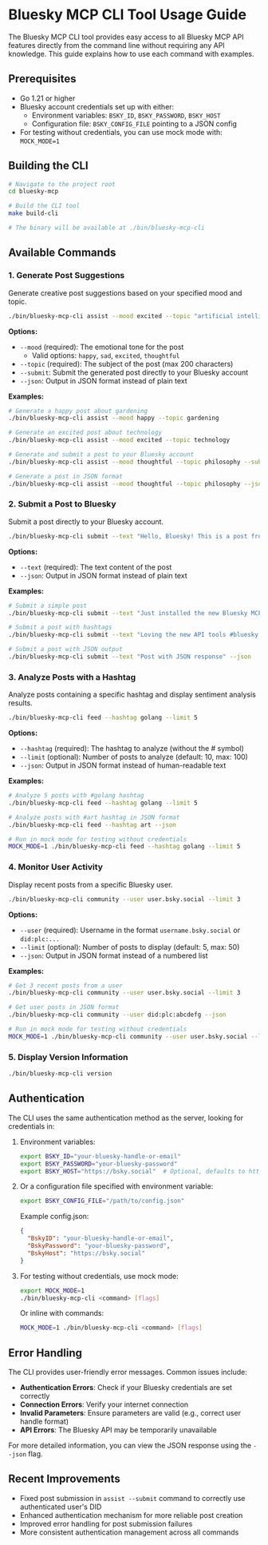 # Bluesky MCP CLI Tool Usage Guide

The Bluesky MCP CLI tool provides easy access to all Bluesky MCP API features directly from the command line without requiring any API knowledge. This guide explains how to use each command with examples.

## Prerequisites

- Go 1.21 or higher
- Bluesky account credentials set up with either:
  - Environment variables: `BSKY_ID`, `BSKY_PASSWORD`, `BSKY_HOST`
  - Configuration file: `BSKY_CONFIG_FILE` pointing to a JSON config
- For testing without credentials, you can use mock mode with: `MOCK_MODE=1`

## Building the CLI

```bash
# Navigate to the project root
cd bluesky-mcp

# Build the CLI tool
make build-cli

# The binary will be available at ./bin/bluesky-mcp-cli
```

## Available Commands

### 1. Generate Post Suggestions

Generate creative post suggestions based on your specified mood and topic.

```bash
./bin/bluesky-mcp-cli assist --mood excited --topic "artificial intelligence"
```

**Options:**
- `--mood` (required): The emotional tone for the post
  - Valid options: `happy`, `sad`, `excited`, `thoughtful`
- `--topic` (required): The subject of the post (max 200 characters)
- `--submit`: Submit the generated post directly to your Bluesky account
- `--json`: Output in JSON format instead of plain text

**Examples:**
```bash
# Generate a happy post about gardening
./bin/bluesky-mcp-cli assist --mood happy --topic gardening

# Generate an excited post about technology
./bin/bluesky-mcp-cli assist --mood excited --topic technology

# Generate and submit a post to your Bluesky account
./bin/bluesky-mcp-cli assist --mood thoughtful --topic philosophy --submit

# Generate a post in JSON format
./bin/bluesky-mcp-cli assist --mood thoughtful --topic philosophy --json
```

### 2. Submit a Post to Bluesky

Submit a post directly to your Bluesky account.

```bash
./bin/bluesky-mcp-cli submit --text "Hello, Bluesky! This is a post from the CLI tool."
```

**Options:**
- `--text` (required): The text content of the post
- `--json`: Output in JSON format instead of plain text

**Examples:**
```bash
# Submit a simple post
./bin/bluesky-mcp-cli submit --text "Just installed the new Bluesky MCP CLI tool!"

# Submit a post with hashtags
./bin/bluesky-mcp-cli submit --text "Loving the new API tools #bluesky #development"

# Submit a post with JSON output
./bin/bluesky-mcp-cli submit --text "Post with JSON response" --json
```

### 3. Analyze Posts with a Hashtag

Analyze posts containing a specific hashtag and display sentiment analysis results.

```bash
./bin/bluesky-mcp-cli feed --hashtag golang --limit 5
```

**Options:**
- `--hashtag` (required): The hashtag to analyze (without the # symbol)
- `--limit` (optional): Number of posts to analyze (default: 10, max: 100)
- `--json`: Output in JSON format instead of human-readable text

**Examples:**
```bash
# Analyze 5 posts with #golang hashtag
./bin/bluesky-mcp-cli feed --hashtag golang --limit 5

# Analyze posts with #art hashtag in JSON format
./bin/bluesky-mcp-cli feed --hashtag art --json

# Run in mock mode for testing without credentials
MOCK_MODE=1 ./bin/bluesky-mcp-cli feed --hashtag golang --limit 5
```

### 4. Monitor User Activity

Display recent posts from a specific Bluesky user.

```bash
./bin/bluesky-mcp-cli community --user user.bsky.social --limit 3
```

**Options:**
- `--user` (required): Username in the format `username.bsky.social` or `did:plc:...`
- `--limit` (optional): Number of posts to display (default: 5, max: 50)
- `--json`: Output in JSON format instead of a numbered list

**Examples:**
```bash
# Get 3 recent posts from a user
./bin/bluesky-mcp-cli community --user user.bsky.social --limit 3

# Get user posts in JSON format
./bin/bluesky-mcp-cli community --user did:plc:abcdefg --json

# Run in mock mode for testing without credentials
MOCK_MODE=1 ./bin/bluesky-mcp-cli community --user user.bsky.social --limit 3
```

### 5. Display Version Information

```bash
./bin/bluesky-mcp-cli version
```

## Authentication

The CLI uses the same authentication method as the server, looking for credentials in:

1. Environment variables:
   ```bash
   export BSKY_ID="your-bluesky-handle-or-email"
   export BSKY_PASSWORD="your-bluesky-password"
   export BSKY_HOST="https://bsky.social"  # Optional, defaults to https://bsky.social
   ```

2. Or a configuration file specified with environment variable:
   ```bash
   export BSKY_CONFIG_FILE="/path/to/config.json"
   ```
   
   Example config.json:
   ```json
   {
     "BskyID": "your-bluesky-handle-or-email",
     "BskyPassword": "your-bluesky-password",
     "BskyHost": "https://bsky.social"
   }
   ```

3. For testing without credentials, use mock mode:
   ```bash
   export MOCK_MODE=1
   ./bin/bluesky-mcp-cli <command> [flags]
   ```
   
   Or inline with commands:
   ```bash
   MOCK_MODE=1 ./bin/bluesky-mcp-cli <command> [flags]
   ```

## Error Handling

The CLI provides user-friendly error messages. Common issues include:

- **Authentication Errors**: Check if your Bluesky credentials are set correctly
- **Connection Errors**: Verify your internet connection
- **Invalid Parameters**: Ensure parameters are valid (e.g., correct user handle format)
- **API Errors**: The Bluesky API may be temporarily unavailable

For more detailed information, you can view the JSON response using the `--json` flag.

## Recent Improvements

- Fixed post submission in `assist --submit` command to correctly use authenticated user's DID
- Enhanced authentication mechanism for more reliable post creation
- Improved error handling for post submission failures
- More consistent authentication management across all commands